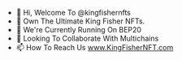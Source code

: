 - 👋 Hi, Welcome To @kingfishernfts
- 👀 Own The Ultimate King Fisher NFTs.
- 🌱 We're Currently Running On BEP20
- 💞️ Looking To Collaborate With Multichains
- 📫 How To Reach Us www.KingFisherNFT.com
